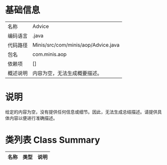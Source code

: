 # 基础信息

|      |      |
|------|------|
| 名称 | Advice |
| 编码语言 | .java |
| 代码路径 | Minis/src/com/minis/aop/Advice.java |
| 包名 | com.minis.aop |
| 依赖项 | [] |
| 概述说明 | 内容为空，无法生成概要描述。 |

# 说明

给定的内容为空，没有提供任何信息或细节。因此，无法生成总结描述。请提供具体内容以便进行准确描述。

# 类列表 Class Summary

| 名称   | 类型  | 说明 |
|-------|------|-------------|




